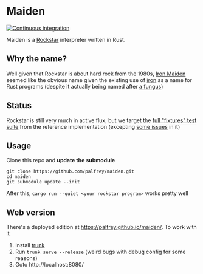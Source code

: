 Maiden
======
[![Continuous integration](https://github.com/palfrey/maiden/actions/workflows/ci.yml/badge.svg?branch=main)](https://github.com/palfrey/maiden/actions/workflows/ci.yml)

Maiden is a [Rockstar](https://github.com/RockstarLang/rockstar) interpreter written in Rust. 

Why the name?
-------------
Well given that Rockstar is about hard rock from the 1980s, [Iron Maiden](https://en.wikipedia.org/wiki/Iron_Maiden) seemed like the obvious name given the existing use of [iron](https://github.com/iron/iron) as a name for Rust programs (despite it actually being named after [a fungus](https://en.wikipedia.org/wiki/Rust_%28fungus%29))

Status
------
Rockstar is still very much in active flux, but we target the [full "fixtures" test suite](https://github.com/RockstarLang/rockstar/tree/master/tests) from the reference implementation (excepting [some issues](https://github.com/RockstarLang/rockstar/issues/168) in it)

Usage
-----
Clone this repo and **update the submodule**
```
git clone https://github.com/palfrey/maiden.git
cd maiden
git submodule update --init
```
After this, `cargo run --quiet <your rockstar program>` works pretty well

Web version
-----------
There's a deployed edition at https://palfrey.github.io/maiden/. To work with it
1. Install [trunk](https://trunkrs.dev/)
2. Run `trunk serve --release` (weird bugs with debug config for some reasons)
3. Goto http://localhost:8080/
